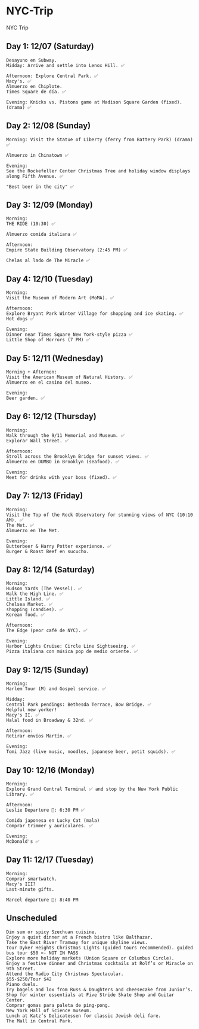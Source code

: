 # NYC-Trip
NYC Trip

## Day 1: 12/07 (Saturday)

    Desayuno en Subway.
    Midday: Arrive and settle into Lenox Hill. ✅
    
    Afternoon: Explore Central Park. ✅
    Macy's. ✅
    Almuerzo en Chiplote.
    Times Square de día. ✅
 
    Evening: Knicks vs. Pistons game at Madison Square Garden (fixed). (drama) ✅

## Day 2: 12/08 (Sunday)

    Morning: Visit the Statue of Liberty (ferry from Battery Park) (drama) ✅
    
    Almuerzo in Chinatown ✅

    Evening:
    See the Rockefeller Center Christmas Tree and holiday window displays along Fifth Avenue. ✅

    "Best beer in the city" ✅

## Day 3: 12/09 (Monday)

    Morning:
    THE RIDE (10:30) ✅

    Almuerzo comida italiana ✅
    
    Afternoon:
    Empire State Building Observatory (2:45 PM) ✅

    Chelas al lado de The Miracle ✅

## Day 4: 12/10 (Tuesday)

    Morning:
    Visit the Museum of Modern Art (MoMA). ✅

    Afternoon:
    Explore Bryant Park Winter Village for shopping and ice skating. ✅
    Hot dogs ✅
    
    Evening:
    Dinner near Times Square New York-style pizza ✅
    Little Shop of Horrors (7 PM) ✅
    
## Day 5: 12/11 (Wednesday)

    Morning + Afternon:
    Visit the American Museum of Natural History. ✅
    Almuerzo en el casino del museo.
    
    Evening:
    Beer garden. ✅

## Day 6: 12/12 (Thursday)

    Morning:
    Walk through the 9/11 Memorial and Museum. ✅
    Explorar Wall Street. ✅
    
    Afternoon:
    Stroll across the Brooklyn Bridge for sunset views. ✅
    Almuerzo en DUMBO in Brooklyn (seafood). ✅
       
    Evening:
    Meet for drinks with your boss (fixed). ✅

## Day 7: 12/13 (Friday)

    Morning:
    Visit the Top of the Rock Observatory for stunning views of NYC (10:10 AM). ✅
    The Met. ✅
    Almuerzo en The Met.
    
    Evening:
    Butterbeer & Harry Potter experience. ✅
    Burger & Roast Beef en sucucho.

## Day 8: 12/14 (Saturday)

    Morning:
    Hudson Yards (The Vessel). ✅
    Walk the High Line. ✅
    Little Island. ✅
    Chelsea Market. ✅
    shopping (candies). ✅
    Korean food. ✅
    
    Afternoon:
    The Edge (peor café de NYC). ✅
    
    Evening:
    Harbor Lights Cruise: Circle Line Sightseeing. ✅
    Pizza italiana con música pop de medio oriente. ✅

## Day 9: 12/15 (Sunday)

    Morning:
    Harlem Tour (M) and Gospel service. ✅

    Midday:
    Central Park pendings: Bethesda Terrace, Bow Bridge. ✅
    Helpful new yorker!
    Macy's II. ✅
    Halal food in Broadway & 32nd. ✅

    Afternoon:
    Retirar envíos Martín. ✅
    
    Evening:
    Tomi Jazz (live music, noodles, japanese beer, petit squids). ✅

## Day 10: 12/16 (Monday)

    Morning:
    Explore Grand Central Terminal ✅ and stop by the New York Public Library. ✅

    Afternoon:
    Leslie Departure 🛫: 6:30 PM ✅
     
    Comida japonesa en Lucky Cat (mala)
    Comprar trimmer y auriculares. ✅
    
    Evening:
    McDonald's ✅

## Day 11: 12/17 (Tuesday)

    Morning:
    Comprar smartwatch.
    Macy's III?
    Last-minute gifts.
    
    Marcel departure 🛫: 8:40 PM
    
## Unscheduled

    Dim sum or spicy Szechuan cuisine.
    Enjoy a quiet dinner at a French bistro like Balthazar.
    Take the East River Tramway for unique skyline views.
    Tour Dyker Heights Christmas Lights (guided tours recommended). guided bus tour $50 <- NOT IN PASS
    Explore more holiday markets (Union Square or Columbus Circle).
    Enjoy a festive dinner and Christmas cocktails at Rolf’s or Miracle on 9th Street.
    Attend the Radio City Christmas Spectacular.                                $55-$250/Tour $42
    Piano duels.
    Try bagels and lox from Russ & Daughters and cheesecake from Junior’s.
    Shop for winter essentials at Five Stride Skate Shop and Guitar Center.
    Comprar gomas para paleta de ping-pong.
    New York Hall of Science museum.
    Lunch at Katz’s Delicatessen for classic Jewish deli fare.
    The Mall in Central Park.
